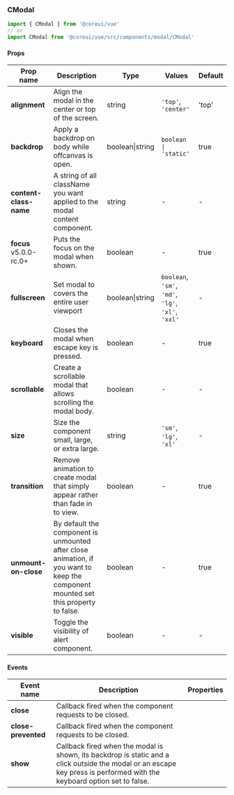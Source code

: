### CModal

```jsx
import { CModal } from '@coreui/vue'
// or
import CModal from '@coreui/vue/src/components/modal/CModal'
```

#### Props

| Prop name                                                      | Description                                                                                                                        | Type            | Values                                             | Default |
| -------------------------------------------------------------- | ---------------------------------------------------------------------------------------------------------------------------------- | --------------- | -------------------------------------------------- | ------- |
| **alignment**                                                  | Align the modal in the center or top of the screen.                                                                                | string          | `'top'`, `'center'`                                | 'top'   |
| **backdrop**                                                   | Apply a backdrop on body while offcanvas is open.                                                                                  | boolean\|string | `boolean \| 'static'`                              | true    |
| **content-class-name**                                         | A string of all className you want applied to the modal content component.                                                         | string          | -                                                  | -       |
| **focus** <br><div class="badge bg-primary">v5.0.0-rc.0+</div> | Puts the focus on the modal when shown.                                                                                            | boolean         | -                                                  | true    |
| **fullscreen**                                                 | Set modal to covers the entire user viewport                                                                                       | boolean\|string | `boolean`, `'sm'`, `'md'`, `'lg'`, `'xl'`, `'xxl'` | -       |
| **keyboard**                                                   | Closes the modal when escape key is pressed.                                                                                       | boolean         | -                                                  | true    |
| **scrollable**                                                 | Create a scrollable modal that allows scrolling the modal body.                                                                    | boolean         | -                                                  | -       |
| **size**                                                       | Size the component small, large, or extra large.                                                                                   | string          | `'sm'`, `'lg'`, `'xl'`                             | -       |
| **transition**                                                 | Remove animation to create modal that simply appear rather than fade in to view.                                                   | boolean         | -                                                  | true    |
| **unmount-on-close**                                           | By default the component is unmounted after close animation, if you want to keep the component mounted set this property to false. | boolean         | -                                                  | true    |
| **visible**                                                    | Toggle the visibility of alert component.                                                                                          | boolean         | -                                                  | -       |

#### Events

| Event name          | Description                                                                                                                                                             | Properties |
| ------------------- | ----------------------------------------------------------------------------------------------------------------------------------------------------------------------- | ---------- |
| **close**           | Callback fired when the component requests to be closed.                                                                                                                |
| **close-prevented** | Callback fired when the component requests to be closed.                                                                                                                |
| **show**            | Callback fired when the modal is shown, its backdrop is static and a click outside the modal or an escape key press is performed with the keyboard option set to false. |
